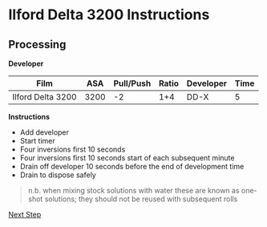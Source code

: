 # Ilford Delta 3200 Instructions

## Processing

**Developer**

| Film          | ASA | Pull/Push | Ratio | Developer | Time |
|---------------|-----|-----------|-------|-----------|------|
| Ilford Delta 3200   | 3200 |  -2        |  1+4  | DD-X | 5   |

**Instructions**

- Add developer
- Start timer
- Four inversions first 10 seconds
- Four inversions first 10 seconds start of each subsequent minute
- Drain off developer 10 seconds before the end of development time
- Drain to dispose safely

> n.b. when mixing stock solutions with water these are known as one-shot solutions; they should not be reused with subsequent rolls

[Next Step](PROCESSING.md#developer)
